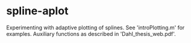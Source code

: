 # spline-aplot
Experimenting with adaptive plotting of splines. See 'introPlotting.m' for examples.
Auxiliary functions as described in 'Dahl_thesis_web.pdf'.
